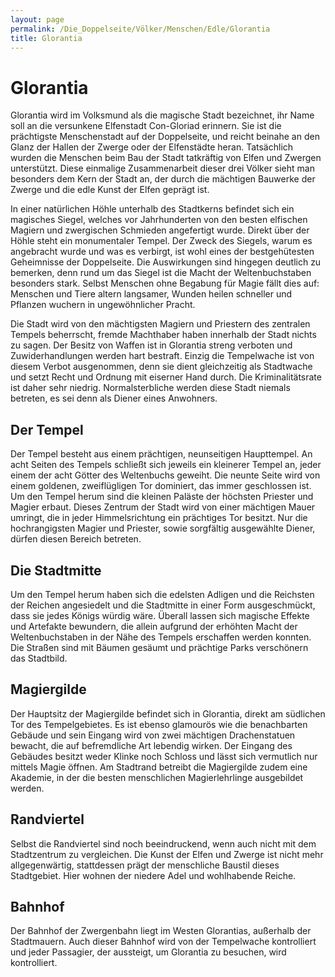 ```yaml
---
layout: page
permalink: /Die_Doppelseite/Völker/Menschen/Edle/Glorantia
title: Glorantia
---
```


# Glorantia

Glorantia wird im Volksmund als die magische Stadt bezeichnet, ihr Name soll an die versunkene Elfenstadt Con-Gloriad erinnern. Sie ist die prächtigste Menschenstadt auf der Doppelseite, und reicht beinahe an den Glanz der Hallen der Zwerge oder der Elfenstädte heran. Tatsächlich wurden die Menschen beim Bau der Stadt tatkräftig von Elfen und Zwergen unterstützt. Diese einmalige Zusammenarbeit dieser drei Völker sieht man besonders dem Kern der Stadt an, der durch die mächtigen Bauwerke der Zwerge und die edle Kunst der Elfen geprägt ist.

In einer natürlichen Höhle unterhalb des Stadtkerns befindet sich ein magisches Siegel, welches vor Jahrhunderten von den besten elfischen Magiern und zwergischen Schmieden angefertigt wurde. Direkt über der Höhle steht ein monumentaler Tempel. Der Zweck des Siegels, warum es angebracht wurde und was es verbirgt, ist wohl eines der bestgehütesten Geheimnisse der Doppelseite. Die Auswirkungen sind hingegen deutlich zu bemerken, denn rund um das Siegel ist die Macht der Weltenbuchstaben besonders stark. Selbst Menschen ohne Begabung für Magie fällt dies auf: Menschen und Tiere altern langsamer, Wunden heilen schneller und Pflanzen wuchern in ungewöhnlicher Pracht.

Die Stadt wird von den mächtigsten Magiern und Priestern des zentralen Tempels beherrscht, fremde Machthaber haben innerhalb der Stadt nichts zu sagen. Der Besitz von Waffen ist in Glorantia streng verboten und Zuwiderhandlungen werden hart bestraft. Einzig die Tempelwache ist von diesem Verbot ausgenommen, denn sie dient gleichzeitig als Stadtwache und setzt Recht und Ordnung mit eiserner Hand durch. Die Kriminalitätsrate ist daher sehr niedrig. Normalsterbliche werden diese Stadt niemals betreten, es sei denn als Diener eines Anwohners.

## Der Tempel

Der Tempel besteht aus einem prächtigen, neunseitigen Haupttempel. An acht Seiten des Tempels schließt sich jeweils ein kleinerer Tempel an, jeder einem der acht Götter des Weltenbuchs geweiht. Die neunte Seite wird von einem goldenen, zweiflügligen Tor dominiert, das immer geschlossen ist. Um den Tempel herum sind die kleinen Paläste der höchsten Priester und Magier erbaut. Dieses Zentrum der Stadt wird von einer mächtigen Mauer umringt, die in jeder Himmelsrichtung ein prächtiges Tor besitzt. Nur die hochrangigsten Magier und Priester, sowie sorgfältig ausgewählte Diener, dürfen diesen Bereich betreten.

## Die Stadtmitte

Um den Tempel herum haben sich die edelsten Adligen und die Reichsten der Reichen angesiedelt und die Stadtmitte in einer Form ausgeschmückt, dass sie jedes Königs würdig wäre. Überall lassen sich magische Effekte und Artefakte bewundern, die allein aufgrund der erhöhten Macht der Weltenbuchstaben in der Nähe des Tempels erschaffen werden konnten. Die Straßen sind mit Bäumen gesäumt und prächtige Parks verschönern das Stadtbild.

## Magiergilde

Der Hauptsitz der Magiergilde befindet sich in Glorantia, direkt am südlichen Tor des Tempelgebietes. Es ist ebenso glamourös wie die benachbarten Gebäude und sein Eingang wird von zwei mächtigen Drachenstatuen bewacht, die auf befremdliche Art lebendig wirken. Der Eingang des Gebäudes besitzt weder Klinke noch Schloss und lässt sich vermutlich nur mittels Magie öffnen. Am Stadtrand betreibt die Magiergilde zudem eine Akademie, in der die besten menschlichen Magierlehrlinge ausgebildet werden.

## Randviertel

Selbst die Randviertel sind noch beeindruckend, wenn auch nicht mit dem Stadtzentrum zu vergleichen. Die Kunst der Elfen und Zwerge ist nicht mehr allgegenwärtig, stattdessen prägt der menschliche Baustil dieses Stadtgebiet. Hier wohnen der niedere Adel und wohlhabende Reiche.

## Bahnhof

Der Bahnhof der Zwergenbahn liegt im Westen Glorantias, außerhalb der Stadtmauern. Auch dieser Bahnhof wird von der Tempelwache kontrolliert und jeder Passagier, der aussteigt, um Glorantia zu besuchen, wird kontrolliert.

